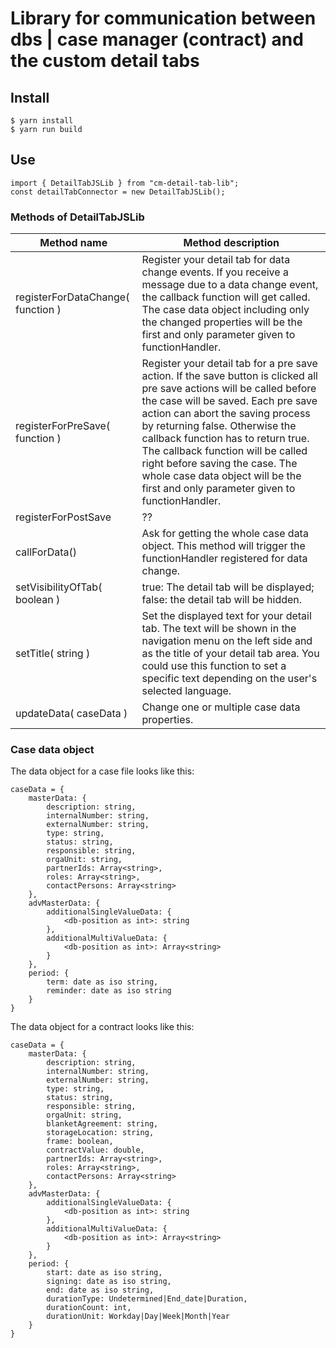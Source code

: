 # Library for communication between dbs | case manager (contract) and the custom detail tabs

## Install
    $ yarn install
    $ yarn run build

    
## Use
	import { DetailTabJSLib } from "cm-detail-tab-lib";    
	const detailTabConnector = new DetailTabJSLib();
	
### Methods of DetailTabJSLib

Method name | Method description
--- | --- 
registerForDataChange( function ) | Register your detail tab for data change events. If you receive a message due to a data change event, the callback function will get called. The case data object including only the changed properties will be the first and only parameter given to functionHandler.
registerForPreSave( function ) | Register your detail tab for a pre save action. If the save button is clicked all pre save actions will be called before the case will be saved. Each pre save action can abort the saving process by returning false. Otherwise the callback function has to return true. The callback function will be called right before saving the case. The whole case data object will be the first and only parameter given to functionHandler.
registerForPostSave | ??
callForData() | Ask for getting the whole case data object. This method will trigger the functionHandler registered for data change. 
setVisibilityOfTab( boolean ) | true: The detail tab will be displayed; false: the detail tab will be hidden.
setTitle( string ) | Set the displayed text for your detail tab. The text will be shown in the navigation menu on the left side and as the title of your detail tab area. You could use this function to set a specific text depending on the user's selected language.
updateData( caseData ) | Change one or multiple case data properties. 

	
### Case data object
The data object for a case file looks like this: 

	caseData = {
		masterData: {
			description: string,
			internalNumber: string,
			externalNumber: string,
			type: string,
			status: string,
			responsible: string,
			orgaUnit: string,
			partnerIds: Array<string>,
			roles: Array<string>,
			contactPersons: Array<string>
		},
		advMasterData: {
			additionalSingleValueData: {
				<db-position as int>: string
			},
			additionalMultiValueData: {
				<db-position as int>: Array<string>
			}
		},
		period: {
			term: date as iso string,
			reminder: date as iso string
		}
	}
	
The data object for a contract looks like this: 

	caseData = {
		masterData: {
			description: string,
			internalNumber: string,
			externalNumber: string,
			type: string,
			status: string,
			responsible: string,
			orgaUnit: string,
			blanketAgreement: string,
			storageLocation: string,
			frame: boolean,
			contractValue: double,
			partnerIds: Array<string>,
			roles: Array<string>,
			contactPersons: Array<string>
		},
		advMasterData: {
			additionalSingleValueData: {
				<db-position as int>: string
			},
			additionalMultiValueData: {
				<db-position as int>: Array<string>
			}
		},
		period: {
			start: date as iso string,
			signing: date as iso string,
			end: date as iso string,
			durationType: Undetermined|End_date|Duration,
			durationCount: int,
			durationUnit: Workday|Day|Week|Month|Year
		}
	}
	